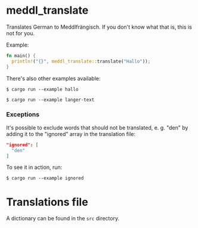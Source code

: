 # meddl_translate

Translates German to Meddlfrängisch. If you don't know what that is, this is not for you.

Example:

```rust
fn main() {
  println!("{}", meddl_translate::translate("Hallo"));
}
```

There's also other examples available:

```shell
$ cargo run --example hallo
```
```shell
$ cargo run --example langer-text
```

### Exceptions

It's possible to exclude words that should not be translated, e. g. "den" by adding it to the "ignored" array in the translation file:

```json
"ignored": [
  "den"
]
```

To see it in action, run:

```shell
$ cargo run --example ignored
```

# Translations file
A dictionary can be found in the `src` directory.